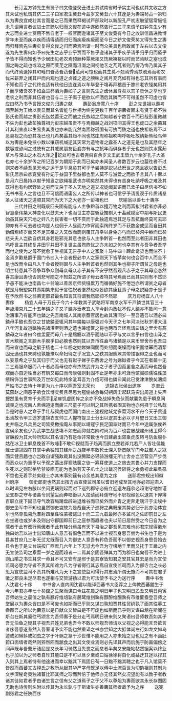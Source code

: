 <!-- { "loadSidebar": true } -->
　　长汀孟方钟先生有贤子曰文俊登癸丑进士其试南省时予实主司也优其文收之方其未试也私谓其侪二三子曰家君生癸丑今兹岁又癸丑六十其逢是为夀端茍占一第归以为夀良宜咸壮其言而是之已而果然释褐试戸部政时以新服孔严初志觖望居常悒悒未几诏用言者议进士其聴以归而文俊在遣中遂欣然告行二三子来谓予曰钟先生少有大志而业进士贾用不售自老于一校官而逊诸其子至文俊竟有今日之收训信昌进教博罗年未至而疾以疾而请得请而归归而疾瘉疾瘉而至今日之跻文俊荣矣又得先生之夀而归拜焉先生夀矣复得文俊之归而荣焉所谓一时而众美具也所敢闻于左右以去文俊遂为先生夀何如予曰先生之志乎业乎贾而不售乎逊诸其子乎疾乎请乎归乎归而瘉乎予皆不得而知也予少居田见老农焉预厥种覃厥耜又饬厥襫袯以时而艺焉畎之塞也或固之畮之疏也或溢之原而莱芜之隰而沮洳之间视他艺之芃芃者则乃愕乃悔乃属其子而代终焉退择其町疃曰吾葵吾蔬吾苽尚可饱也而其生莫不翘焉秀焉扶疏焉而老农忧采薪弃之闭其戸而内观也道之贞葆之道之腴味之阅月充充如有得也忘其所有事而不知也而子之代终也适有秋他日连连焉以车毕登于塲再拜稽首于膝曰老农怪矣用其子而享诸吾农不如盍进杯酒为夀如子之言则先生之齿休且尊矣以其子贵休之萃也享老农之利而非其伍者也吾与二三子縻于是欲以杯酒后其隣而不可得虽然不可虚也皆应曰然乃书予言授文俊为归夀之献
　　夀彭翁彦寛八十序
　　彭之先世祖以夀考闻至越为王始以贵显而其名皆能与世相为终穷更数千百年语夀者固未有贤于祖不独彭氏也而越之贵彭氏迄兹葢无之而他之氏族越之后如越者宁数百十而已哉彭虽微越不失为彭也故彭独尊祖为彭宗越虽贵不与焉抑越之战刘项间其得王也虎口之余脔耳计其利害直以生易贵其贵也亦未能亢然南面称孤固有可执而醢之道也使祖临焉不以恶臭视之而恐其凂已也几希矣葢其趋不同也然庄周称祖吹呴呼吸吐故纳新熊经鸟伸以为夀是未免挟小数以攘窃机缄逆其天常为造物者之蠧圣人之道无是也及其厯年之数容或谚闻之过使有之其戚属朋友臣妾亦有与之抗年而俱存者乎无也然则饮水露茹草木与深山之木石大泽之蛇处可也古者尧舜百余岁文王武王皆九十余岁孔子大圣也亦七十余岁传之所记百岁为期期于此而已矣亦未闻圣人者数百岁云也葢徃者不过则来者不续吾见天地之运于是乎息矣其可乎予尝持是説以祛厯世之惑且欲以告彭氏彭氏居京曰彦寛叟有孙妃于益国予里益都也里人莫不与游爱之而欲予言其八十夀以是月六日晨持以献予知叟之欲绳祖武也亦明矣然其未得也有苦身吐纳呼吸之难及其既得也有约居野处之穷而又戾于圣人天地之道又况徒闻其语而已孟子曰尽信书不如无书书圣人之言也且不可信而语庸妄人之所传以神者也可信乎予请叟观于传质诸羣圣人征诸天之道顺其常而为天下之大老亦一彭祖也已
　　庆喻翁以善七十夀序
　　三代井田之制既废匹夫固有能与人主争黔首以擅万物之利而富拟封君者亦非必智慧豪伟桀大神变化以鼓夫天下也而世主亦尝斩芟擉剔入于葢藏隠宻中期与斯民更始虽其戾天穴地之奸凡为民害者一切不贳而于此独遗焉岂其足与吾抗而终莫可去耶抑亦有不可去者也均是人也佣于人昼而力作宵而索绹终岁而不获数金或惩而自田其勤倍焉终岁而又不足其租之入又改而商则覆其舟幸以身免亦丐而已矣沟中瘠而已矣悲夫夫人岂欲自疠其身若是邪充其意也欲与人主争黔首一也然而至此者田非其田也呜呼世主其终复井田乎井田不复世主虽煦煦忧之亦末如之何也幸其有与吾争者吾举而付之使为之母不犹愈于坐视其无告乎中人之家聚十马牛四十蹄此竒货也而估不十金焉岁歉悬爵于国门令曰入十金者授必中人之家则天下皆莩矣何也合百中人而金不足也改而令曰凡入千金者授则固与人主争黔首者也然则其争也柳子所谓贫之母是也明主特患其不吾争耳争众则母众母众赤子其有不安乎然吾观凡赤子之于其母恋恋然喜其康且夀也否则悲号随之不知兹之所谓子母云者特其号焉而已而其实则有不然耶予愚不能决也南昌七十翁喻以善居京师赀镪累万而循循好施不倦岂亦所谓贫之母者欤是月既朢实其夀期集来假予言徃祝者羣然也似皆欲其康且夀子母之説疑亦于是乎在予欣然书之翁弟吏部君最名知言其将谓我然耶抑不然耶
　　庆万母杨宜人八十夀序
　　杨宜人母于万氏于今六十年教其子武略将军南京水军千戸鏻世其官三十年歳漕京凡二十五年鏻之子又子鏻亦垂老宜人享今封内政犹不假人鏻亦不敢问一意治漕事乃有能声也鏻之先吾南城人其南京葢官居也故其漕间岁一至吾遗吾以酒必曰鏻母手酿也吾饮之甘故鏻至辄问其年鏻每以康强对今天子之七年河决张秋岁漕大沮八年河复故道鏻独先诸漕至则酒之遗也兼埕篚之将也两币吾怪焉请曰鏻之里舍有髙鏻母之年者曰今兹孟夏而母八十是届觞以酒乎而随以币乎与文以言乎曰言也山泽之言木舘阁之言腴木乎腴乎曰必腴也然则其以吾币徃盍丐诸鏻是以来币里舍币也吾曰而来宜也而母之毓于杨也二十年杨之姑娣妹同閤而处纫而缀缲而绪织而缕幂而酒浆固无选也其未聘也孰能豫以命妇待之乎况宜人之秩其服熊罴其带镂银绯之亚也而可以妄意希之乎及其归于而父也无有姒乎娣乎东西舍之号为娣姒者乎今其在者葢十无二三焉服命服而八十者必而母也亦有杰然武弁为之子者乎固而里舍之髙而母也然吾观而亦自迈徃当必有隮又每曰而母康强则封固不止是年亦未可涯也馆阁硕儒徃徃藻缋粉饰当世事照及万世如见此特余泚耳吾为介绍可得也鏻曰闻此已觉津津腴矣漕纲严姑书之去待十年更为九十序以照吾室尤荣也
　　送锦衣张侯出逻序
　　岁聿云莫燕赵之间恶子弟食饮博奕费且尽思为冦偷益急每伺朔风尘起跃马突出周道上矢声搜然虽有贲育千夫而手足瘃饥虚困悴之余亦不免战掉失色伏而献囊免患于瞬息间诚畏之也况南人素绵道逺而疲三尺童子可以制之其所携者固其物也亦何择于公私哉当是时悬人之命于手壮哉翼虎也而国门南出三途视他域尤多葢河水不舟今天子贡道出焉故令甲三途岁遣锦衣支帅三人握符提卫士分出以逻其出必以子月朢日又出三御史并临之凡兵民之司皆受檄指麾从事期以靖冦宁民足国阜财而已今年中途属张侯养直侯余友也少为武学生战艺塲不如志而抑就右阶时尚为百戸也尝屡战建州诸卫得今官廉毅为其大帅所知以其名请乃有是命非常数也今日建纛出郊乗虎皮鞯弓防鱼服仆姑在冰卫士屛息俛首不敢唾不敢仰视就而子趋离而鹄立整若斧兀若尸人皆壮侯能戢士谓冦固在其掌中余独知其建州之战夜半率敢死士深入斩首献军门今兹御人之冦固实健且趫也亦岂敢自谓强敌哉其出没腾蹂必轻骑游缰无所止舍亦岂坚营垒严步伐而悉众以为重乎以予观之葢出穿窬胠箧之徒一筹耳使道上之旅去其畏心并力支撑而生死以之则形格势禁彼固无能为也尚劳天子爪士之出哉况侯斩将之余勇视此辈蚤虱不啻也无着手处矣戢士亦其末事别筵有诗余总其意为之序
　　送祁君宗规出知徽州府序
　　御史郎吏也然其出按方岳宣使监司虽以耆旧老成至其地亦必郊迎肃入以时谒见左右腋以坐问更端则起而对下巡列郡守必俯立迎道左庭叅必趋谢守地惟谨至支郡之守与诸县令则望尘而奔唱衙以入跽请而拜谢守地不职视顔色以退其下倅簿百职立庑下固已夺气改容局蹐盘辟进退维谷而已矣外而介胄之吏奔走喘汗于尘埃中御史坐军中不知也虽然御史岂故为是哉自天子巡狩之典既废其势必归于此亦治体宜尔也然尊孤易危羣射四至徃徃蒙被谴过十而二三九载最陟亦多监司之佐即前日之左右坐者也或岁未及则出守郡国即前日之庭参而趋者也夫以前日居然受之今日自为之懦者于此有改行焉傲者于此有陵分焉虽有天下易治之郡吾见其难也祁君宗规得徽州独曰始吾以进士出知唐山人意吾有愠色吾而不以进士视吾身思吾尝为书生也于是为县甚甘庶几三年无愆尤既而召入为御史人意吾有矜色吾而不以御史视吾身思吾始去县令也于是立台端按广西庶几六年上下无愆尤今吾为守壤地千里而又托于王畿之内无宣使监司之察葢一岁之迎而趋者一二焉其余固吾殚其力而为郡日也向吾不为进士则山隂之书生耳求一命且不可又安有是邪于是其寮皆知君之安其官其去是而为宣使监司必思为守者不责其所难为凡为守者得行其志焉自宣使监司而入为部寺台之长必思为宣使监司不责其所难凡为天下之宣使监司得行其志焉所谓无施而不可其在君乎徽之郡良未足尽君也遂相与交赞游扬以君为可法使予书之为送行序
　　夀中书舍人沈君七十序
　　中书舍人直内阁沈君以能译西蕃书大臣荐之上俾教西蕃舘生于今六年君亦年七十矣舘之生聚而谋曰今兹花晨之明日甲子也又明日乙丑又明日丙寅吾师始生之晨值之孰有豚羜维俎孰有鴈鹜维刲孰有醇酹维酾孰有币维篚盍登吾师之堂展以为夀众皆曰是不可废也如斯而已乎则又谋曰孰知贾其徃贸绡孰了画其徃募工盍图吾之所以为夀意以是日献众又皆曰是不可废也如斯而已乎则又谋曰舘在斯阁在斯台在斯其盍徃丐颂言为吾师夀于是分走丐焉明日骈来则又聚语曰吾师教吾如其子吾无伯鱼之疑其子视吾异姓兄弟也吾今不敢以师视吾师请以父视之必得能言吾欲言者序吾意遂羣然入吾室请予实不能也然重译之书亦尝知之大抵体尚左行如龙文如鸟迹或如蝌蚪或如虫之字于叶蜗之篆于沙世惟不能用之人亦未始之见也见之有不画肚箝口面墙者哉然则猝然囿而舘食之出其文使业焉则必先译其声而后施于防画偏傍之间声既与吾聱牙诘屈是又长年习骑然且先畏之而怠者半矣又安能帖帖然据案以终业也乎加以为之师者自珍其能曰是不可以旦夕至或曰姑徐徐将自化或益迂其途以捍其入则其上焉者恃有他途进而幸以黜其下焉固日茍一日黜不黜其聴之也于凡入馆莫不皆然而西蕃又古释氏之教所从起其华严字母既足以傅中土流百世为切韵祖则其制为文字深秘竒奥独诸蕃比耶其师之珍而矜倍于他师亦无怪其然矣况望能有以教子者教诸其徒如君者乎由诸生言之信有父之道焉子之于父不以尊俎为夀而欲其永长存图固无助也诗传则名附以传其为永长孰与于斯诸生亦善夀其师者哉予为之序
　　送宪副张君之任陜西序
